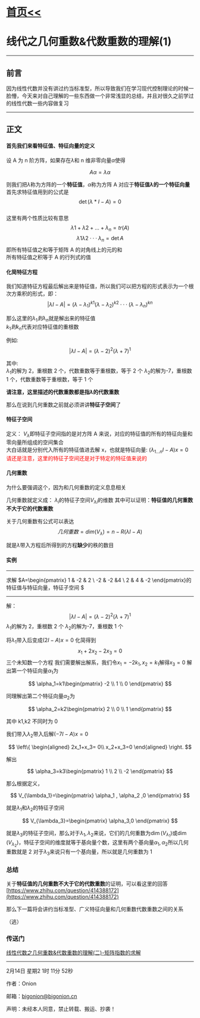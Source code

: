 # [首页<<](../../index.html)


# 线代之几何重数&代数重数的理解(1)

---

## 前言

因为线性代数并没有讲过约当标准型，所以导致我们在学习现代控制理论的时候一脸懵，今天来对自己理解的一些东西做一个非常浅显的总结，并且对很久之前学过的线性代数一些内容做复习

---

## 正文

#### 首先我们来看特征值、特征向量的定义

设 A 为 n 阶方阵，如果存在$\lambda$和 n 维非零向量$\alpha$使得

$$A\alpha=\lambda\alpha$$

则我们把$\lambda$称为方阵的一个**特征值**，$\alpha$称为方阵 A 对应于**特征值$\lambda$的一个特征向量**  
首先求特征值用到的公式是
$$\det(\lambda*I-A)=0$$  
这里有两个性质比较有意思
$$\lambda1+\lambda2+...+\lambda_n=tr(A)$$
$$\lambda1\lambda2···\lambda_n=\det A$$
即所有特征值之和等于矩阵 A 的对角线上的元的和  
所有特征值之积等于 A 的行列式的值

#### 化简特征方程

我们知道特征方程最后解出来是特征值，所以我们可以把方程的形式表示为一个根次方乘积的形式，即：
$$|\lambda I-A|=(\lambda-\lambda_1)^{k1}(\lambda-\lambda_2)^{k2}···(\lambda-\lambda_n)^{kn}$$

那么这里的$\lambda_1到\lambda_n$就是解出来的特征值  
$k_1到k_n$代表对应特征值的重根数

例如:  
$$|\lambda I-A|=(\lambda-2)^{2}(\lambda+7)^{1}$$

其中:  
$\lambda_1$的解为 2，重根数 2 个，代数重数等于重根数，等于 2 个
$\lambda_2$的解为-7，重根数 1 个，代数重数等于重根数，等于 1 个

**请注意，这里描述的代数重数都是指$\lambda$的代数重数**

那么在说到几何重数之前就必须讲讲**特征子空间**了

#### 特征子空间

定义：
$V_\lambda$即特征子空间指的是对方阵 A 来说，对应的特征值的所有的特征向量和零向量所组成的空间集合  
大白话就是分别代入所有的特征值进去解 x，也就是特征向量: $(\lambda_{1...n} I-A)x=0$
<font color="red">请还是注意，这里的特征子空间还是对于特定的特征值来说的</font>

#### 几何重数

为什么要强调这个，因为和几何重数的定义息息相关

几何重数就定义成：
$\lambda_i$的特征子空间$V_{\lambda i}$的维数
其中可以证明：**特征值的几何重数不大于它的代数重数**

关于几何重数有公式可以表达
$$几何重数=dim(V_\lambda)=n-R(\lambda I-A)$$

就是$\lambda$带入方程后所得到的方程**缺少**的秩的数目

#### 实例

---

求解
$A=\begin{pmatrix} 
1 & -2 & 2 
\\
-2 & -2 &4
\\
2 & 4 & -2
\end{pmatrix}的特征值与特征向量，特征子空间
$

---

解：
$$|\lambda I-A|=(\lambda-2)^{2}(\lambda+7)^{1}$$
$\lambda_1$的解为 2，重根数 2 个
$\lambda_2$的解为-7，重根数 1 个

将$\lambda_1$带入后变成$(2I-A)x=0$
化简得到
$$x_1+2x_2-2x_3=0$$
三个未知数一个方程
我们需要解出解系，我们令$x_1=-2k_1,x_2=k_1$解得$x_3=0$
解出第一个特征向量$\alpha_1$为

$$
\alpha_1=k1\begin{pmatrix}
-2
\\
1
\\
0
\end{pmatrix}
$$

同理解出第二个特征向量$\alpha_2$为

$$
\alpha_2=k2\begin{pmatrix}
2
\\
0
\\
1
\end{pmatrix}
$$

其中 k1,k2 不同时为 0

我们带入$\lambda_2$带入后解$(-7I-A)x=0$

$$
\left\{
\begin{aligned}
2x_1+x_3= 0\\
x_2+x_3=0
\end{aligned}
\right.
$$

解出

$$
\alpha_3=k3\begin{pmatrix}
1
\\
2
\\
-2
\end{pmatrix}
$$

那么根据定义，

$$
V_{\lambda_1}=\begin{pmatrix}
\alpha_1 , \alpha_2 ,0
\end{pmatrix}
$$

就是$\lambda_1$和$\lambda_2$的特征子空间

$$
V_{\lambda_3}=\begin{pmatrix}
\alpha_3,0
\end{pmatrix}
$$

就是$\lambda_3$的特征子空间，那么对于$\lambda_1,\lambda_2$来说，它们的几何重数为$\dim(V_{\lambda_1})$或$\dim(V_{\lambda_2})$，特征子空间的维度就等于基向量个数，这里有两个基向量$\alpha_1,\alpha_2$所以几何重数就是 2
对于$\lambda_3$来说只有一个基向量，所以就是几何重数为 1

### 总结

关于**特征值的几何重数不大于它的代数重数**的证明，可以看这里的回答
[https://www.zhihu.com/question/414388172](https://www.zhihu.com/question/414388172)

那么下一篇将会讲约当标准型、广义特征向量和几何重数代数重数之间的关系

（逃）

### 传送门
[线性代数之几何重数&代数重数的理解(二)-矩阵指数的求解](./线性代数之几何重数&代数重数的理解(二)-矩阵指数的求解.html)

------

<div id = 'time'>2月14日 星期2 1时 11分 52秒</div>

作者：Onion

邮箱：bigonion@bigonion.cn

声明：未经本人同意，禁止转载、搬运、抄袭！

 <!-- $$
\begin{gathered}
\begin{matrix} 0 & 1 \\ 1 & 0 \end{matrix}
\quad
\begin{pmatrix} 0 & -i \\ i & 0 \end{pmatrix}
\quad
\begin{bmatrix} 0 & -1 \\ 1 & 0 \end{bmatrix}
\quad
\begin{Bmatrix} 1 & 0 \\ 0 & -1 \end{Bmatrix}
\quad
\begin{vmatrix} a & b \\ c & d \end{vmatrix}
\quad
\begin{Vmatrix} i & 0 \\ 0 & -i \end{Vmatrix}
\end{gathered}
$$ -->
